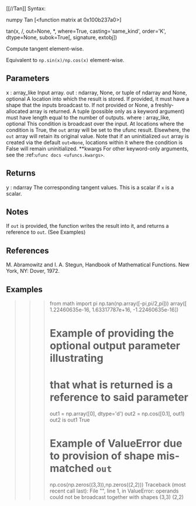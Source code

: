 [[//Tan]]
Syntax:

  numpy Tan [<function matrix at 0x100b237a0>]

tan(x, /, out=None, *, where=True, casting='same_kind', order='K', dtype=None, subok=True[, signature, extobj])

Compute tangent element-wise.

Equivalent to ``np.sin(x)/np.cos(x)`` element-wise.

Parameters
----------
x : array_like
    Input array.
out : ndarray, None, or tuple of ndarray and None, optional
    A location into which the result is stored. If provided, it must have
    a shape that the inputs broadcast to. If not provided or None,
    a freshly-allocated array is returned. A tuple (possible only as a
    keyword argument) must have length equal to the number of outputs.
where : array_like, optional
    This condition is broadcast over the input. At locations where the
    condition is True, the `out` array will be set to the ufunc result.
    Elsewhere, the `out` array will retain its original value.
    Note that if an uninitialized `out` array is created via the default
    ``out=None``, locations within it where the condition is False will
    remain uninitialized.
**kwargs
    For other keyword-only arguments, see the
    :ref:`ufunc docs <ufuncs.kwargs>`.

Returns
-------
y : ndarray
    The corresponding tangent values.
    This is a scalar if `x` is a scalar.

Notes
-----
If `out` is provided, the function writes the result into it,
and returns a reference to `out`.  (See Examples)

References
----------
M. Abramowitz and I. A. Stegun, Handbook of Mathematical Functions.
New York, NY: Dover, 1972.

Examples
--------
>>> from math import pi
>>> np.tan(np.array([-pi,pi/2,pi]))
array([  1.22460635e-16,   1.63317787e+16,  -1.22460635e-16])
>>>
>>> # Example of providing the optional output parameter illustrating
>>> # that what is returned is a reference to said parameter
>>> out1 = np.array([0], dtype='d')
>>> out2 = np.cos([0.1], out1)
>>> out2 is out1
True
>>>
>>> # Example of ValueError due to provision of shape mis-matched `out`
>>> np.cos(np.zeros((3,3)),np.zeros((2,2)))
Traceback (most recent call last):
  File "<stdin>", line 1, in <module>
ValueError: operands could not be broadcast together with shapes (3,3) (2,2)